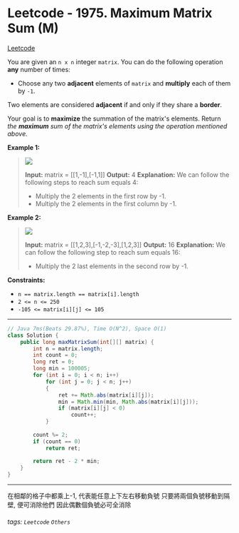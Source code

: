 # Leetcode - 1975. Maximum Matrix Sum (M)

[Leetcode](https://leetcode.com/problems/maximum-matrix-sum/)

You are given an `n x n` integer `matrix`. You can do the following operation **any** number of times:

-   Choose any two **adjacent** elements of `matrix` and **multiply** each of them by `-1`.

Two elements are considered **adjacent** if and only if they share a **border**.

Your goal is to **maximize** the summation of the matrix's elements. Return _the **maximum** sum of the matrix's elements using the operation mentioned above._

**Example 1:**

> ![](https://assets.leetcode.com/uploads/2021/07/16/pc79-q2ex1.png)
> 
> **Input:** matrix = [[1,-1],[-1,1]]
> **Output:** 4
> **Explanation:** We can follow the following steps to reach sum equals 4:
> - Multiply the 2 elements in the first row by -1.
> - Multiply the 2 elements in the first column by -1.

**Example 2:**

> ![](https://assets.leetcode.com/uploads/2021/07/16/pc79-q2ex2.png)
> 
> **Input:** matrix = [[1,2,3],[-1,-2,-3],[1,2,3]]
> **Output:** 16
> **Explanation:** We can follow the following step to reach sum equals 16:
> - Multiply the 2 last elements in the second row by -1.

**Constraints:**

-   `n == matrix.length == matrix[i].length`
-   `2 <= n <= 250`
-   `-105 <= matrix[i][j] <= 105`

---
```java
// Java 7ms(Beats 29.87%), Time O(N^2), Space O(1)
class Solution {
    public long maxMatrixSum(int[][] matrix) {
        int n = matrix.length;
        int count = 0;
        long ret = 0;
        long min = 100005;
        for (int i = 0; i < n; i++)
            for (int j = 0; j < n; j++)
            {
                ret += Math.abs(matrix[i][j]);
                min = Math.min(min, Math.abs(matrix[i][j]));
                if (matrix[i][j] < 0)
                    count++;
            }
        
        count %= 2;
        if (count == 0)
            return ret;
        
        return ret - 2 * min;
    }
}
```
---

在相鄰的格子中都乘上-1, 代表能任意上下左右移動負號
只要將兩個負號移動到隔壁, 便可消除他們
因此偶數個負號必可全消除

###### tags: `Leetcode` `Others`